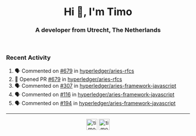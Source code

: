 <h1 align="center">Hi 👋, I'm Timo</h1>
<h3 align="center">A developer from Utrecht, The Netherlands</h3>
<br/>
<!-- https://github.com/rahuldkjain/github-profile-readme-generator --!>

<!--  <p align="left"><img src="https://github-readme-stats.vercel.app/api?username=timoglastra&show_icons=true&count_private=true&" alt="timoglastra" /></p> --!>

<!--
Github language stats
<p align="left"><img src="https://github-readme-stats.vercel.app/api/top-langs/?username=timoglastra&layout=compact" alt="timoglastra" /><p>
-->

<!-- Codestats language stats -->
<!-- <p align="left"><img src="https://codestats-readme.vercel.app/api/top-langs/?username=timoglastra&layout=compact&language_count=12" alt="timoglastra" /><p>    --!>
  
<h3>Recent Activity</h3>

<!--START_SECTION:activity-->
1. 🗣 Commented on [#679](https://github.com/hyperledger/aries-rfcs/issues/679) in [hyperledger/aries-rfcs](https://github.com/hyperledger/aries-rfcs)
2. 💪 Opened PR [#679](https://github.com/hyperledger/aries-rfcs/pull/679) in [hyperledger/aries-rfcs](https://github.com/hyperledger/aries-rfcs)
3. 🗣 Commented on [#307](https://github.com/hyperledger/aries-framework-javascript/issues/307) in [hyperledger/aries-framework-javascript](https://github.com/hyperledger/aries-framework-javascript)
4. 🗣 Commented on [#116](https://github.com/hyperledger/aries-framework-javascript/issues/116) in [hyperledger/aries-framework-javascript](https://github.com/hyperledger/aries-framework-javascript)
5. 🗣 Commented on [#194](https://github.com/hyperledger/aries-framework-javascript/issues/194) in [hyperledger/aries-framework-javascript](https://github.com/hyperledger/aries-framework-javascript)
<!--END_SECTION:activity-->

---

<p align="center">
<a href="https://twitter.com/timoglastra" target="blank"><img align="center" src="https://cdn.jsdelivr.net/npm/simple-icons@3.0.1/icons/twitter.svg" alt="timoglastra" height="30" width="30" /></a>
<a href="https://linkedin.com/in/timoglastra" target="blank"><img align="center" src="https://cdn.jsdelivr.net/npm/simple-icons@3.0.1/icons/linkedin.svg" alt="timoglastra" height="30" width="30" /></a>
</p>



